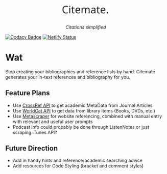 <h1 align="center"><img src="https://github.com/honsaar/Citemate/blob/master/src/assets/logo.svg" width="150" alt="Citemate logo"></h1>
<p align="center"><em>Citations simplified</em></p>

  [![Codacy Badge](https://api.codacy.com/project/badge/Grade/f0e99898f1084a1fb3abff9da15ec966)](https://app.codacy.com/app/honsaar/Citemate?utm_source=github.com&utm_medium=referral&utm_content=honsaar/Citemate&utm_campaign=Badge_Grade_Dashboard)  [![Netlify Status](https://api.netlify.com/api/v1/badges/d1bee6ab-e006-4fdd-815c-d39a103d2d1a/deploy-status)](https://citemate.netlify.com/)

# Wat
Stop creating your bibliographies and reference lists by hand. Citemate generates your in-text references and bibliography for you.

## Feature Plans
- Use [CrossRef API](https://github.com/CrossRef/rest-api-doc) to get academic MetaData from Journal Articles
- Use [WorldCat API](https://www.oclc.org/developer/develop/web-services/worldcat-search-api.en.html) to get data from library items (Books, DVDs, etc.)
- Use [Metascraper](https://metascraper.js.org/#/) for website referencing, combined with manual entry with relevant and useful user prompts
- Podcast info could probably be done through ListenNotes or just scraping iTunes API?

## Future Direction
- Add in handy hints and reference/academic searching advice
- Add resources for Code Styling (bracket and comment styles)
